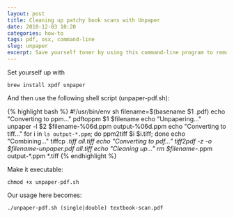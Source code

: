 ```yaml
---
layout: post
title: Cleaning up patchy book scans with Unpaper
date: 2010-12-03 10:20
categories: how-to
tags: pdf, osx, command-line
slug: unpaper
excerpt: Save yourself toner by using this command-line program to remove the big black bars from the sides of pdf scans.
---
```


Set yourself up with

    brew install xpdf unpaper

And then use the following shell script (unpaper-pdf.sh):

{% highlight bash %}
#!/usr/bin/env sh
filename=$(basename $1 .pdf)
echo "Converting to ppm..."
pdftoppm $1 $filename
echo "Unpapering..."
unpaper -l $2 $filename-%06d.ppm output-%06d.ppm
echo "Converting to tiff..."
for i in `ls output-*.ppm`; do ppm2tiff $i $i.tiff; done
echo "Combining..."
tiffcp *.tiff all.tiff
echo "Converting to pdf..."
tiff2pdf -z -o $filename-unpaper.pdf all.tiff
echo "Cleaning up..."
rm $filename-*.ppm output-*.ppm *.tiff
{% endhighlight %}

Make it executable:

    chmod +x unpaper-pdf.sh

Our usage here becomes:

    ./unpaper-pdf.sh (single|double) textbook-scan.pdf
&nbsp;